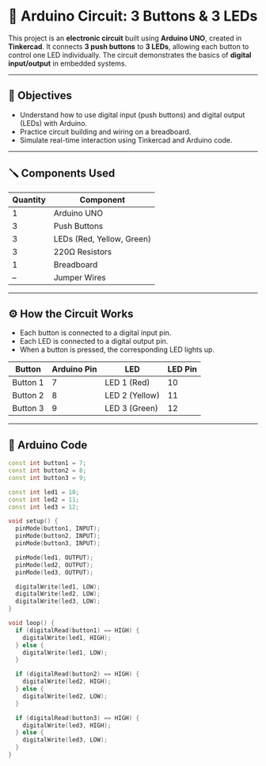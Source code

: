 # 🔌 Arduino Circuit: 3 Buttons & 3 LEDs

This project is an **electronic circuit** built using **Arduino UNO**, created in **Tinkercad**. It connects **3 push buttons** to **3 LEDs**, allowing each button to control one LED individually. The circuit demonstrates the basics of **digital input/output** in embedded systems.

---

## 🎯 Objectives

- Understand how to use digital input (push buttons) and digital output (LEDs) with Arduino.
- Practice circuit building and wiring on a breadboard.
- Simulate real-time interaction using Tinkercad and Arduino code.

---

## 🪛 Components Used

| Quantity | Component      |
|----------|----------------|
| 1        | Arduino UNO    |
| 3        | Push Buttons   |
| 3        | LEDs (Red, Yellow, Green) |
| 3        | 220Ω Resistors |
| 1        | Breadboard     |
| –        | Jumper Wires   |

---

## ⚙️ How the Circuit Works

- Each button is connected to a digital input pin.
- Each LED is connected to a digital output pin.
- When a button is pressed, the corresponding LED lights up.

| Button | Arduino Pin | LED | LED Pin |
|--------|--------------|-----|---------|
| Button 1 | 7 | LED 1 (Red)   | 10 |
| Button 2 | 8 | LED 2 (Yellow)| 11 |
| Button 3 | 9 | LED 3 (Green) | 12 |

---

## 🧠 Arduino Code

```cpp
const int button1 = 7;
const int button2 = 8;
const int button3 = 9;

const int led1 = 10;
const int led2 = 11;
const int led3 = 12;

void setup() {
  pinMode(button1, INPUT);
  pinMode(button2, INPUT);
  pinMode(button3, INPUT);

  pinMode(led1, OUTPUT);
  pinMode(led2, OUTPUT);
  pinMode(led3, OUTPUT);

  digitalWrite(led1, LOW);
  digitalWrite(led2, LOW);
  digitalWrite(led3, LOW);
}

void loop() {
  if (digitalRead(button1) == HIGH) {
    digitalWrite(led1, HIGH);
  } else {
    digitalWrite(led1, LOW);
  }

  if (digitalRead(button2) == HIGH) {
    digitalWrite(led2, HIGH);
  } else {
    digitalWrite(led2, LOW);
  }

  if (digitalRead(button3) == HIGH) {
    digitalWrite(led3, HIGH);
  } else {
    digitalWrite(led3, LOW);
  }
}
